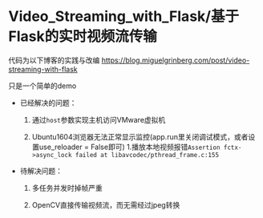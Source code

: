 # Video_Streaming_with_Flask/基于Flask的实时视频流传输
代码为以下博客的实践与改编
https://blog.miguelgrinberg.com/post/video-streaming-with-flask



只是一个简单的demo

- 已经解决的问题：

	1. 通过`host`参数实现主机访问VMware虚拟机

	1. Ubuntu1604浏览器无法正常显示监控(app.run里关闭调试模式，或者设置use_reloader = False即可)
	1.播放本地视频报错`Assertion fctx->async_lock failed at libavcodec/pthread_frame.c:155`

- 待解决问题：

	1. 多任务并发时掉帧严重
	
	1. OpenCV直接传输视频流，而无需经过jpeg转换
